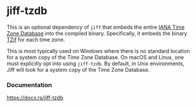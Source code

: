 jiff-tzdb
=========
This is an optional dependency of `jiff` that embeds the entire [IANA Time Zone
Database] into the compiled binary. Specifically, it embeds the binary [TZif]
for each time zone.

This is most typically used on Windows where there is no standard location
for a system copy of the Time Zone Database. On macOS and Linux, one must
explicitly opt into using `jiff-tzdb`. By default, in Unix environments, Jiff
will look for a system copy of the Time Zone Database.

[IANA Time Zone Database]: https://www.iana.org/time-zones
[TZif]: https://datatracker.ietf.org/doc/html/rfc8536

### Documentation

https://docs.rs/jiff-tzdb
